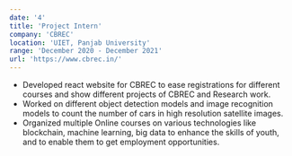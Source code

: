 ```yaml
---
date: '4'
title: 'Project Intern'
company: 'CBREC'
location: 'UIET, Panjab University'
range: 'December 2020 - December 2021'
url: 'https://www.cbrec.in/'
---
```


- Developed react website for CBREC to ease registrations for different courses and show different projects of CBREC and Research work.
- Worked on different object detection models and image recognition models to count the number of cars in high resolution satellite images.
- Organized multiple Online courses on various technologies like blockchain, machine learning, big data to enhance the skills of youth, and to enable them to get employment opportunities.
